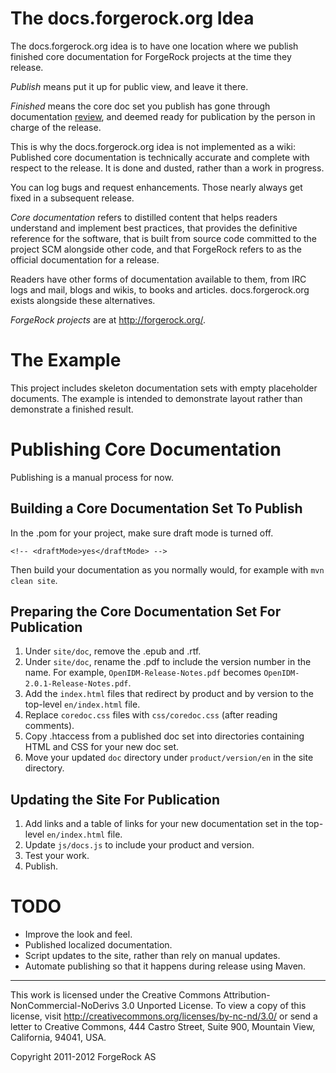 # The docs.forgerock.org Idea

The docs.forgerock.org idea is to have one location where we publish
finished core documentation for ForgeRock projects at the time they release.

*Publish* means put it up for public view, and leave it there.

*Finished* means the core doc set you publish has gone through documentation
[review](https://wikis.forgerock.org/confluence/display/devcom/Review+Process),
and deemed ready for publication by the person in charge of the release.

This is why the docs.forgerock.org idea is not implemented as a wiki:
Published core documentation is technically accurate and complete with
respect to the release. It is done and dusted, rather than a work in
progress.

You can log bugs and request enhancements. Those nearly always get
fixed in a subsequent release.

*Core documentation* refers to distilled content that helps readers understand
and implement best practices, that provides the definitive reference for the
software, that is built from source code committed to the project SCM alongside
other code, and that ForgeRock refers to as the official documentation for a
release.

Readers have other forms of documentation available to them, from IRC logs
and mail, blogs and wikis, to books and articles. docs.forgerock.org exists
alongside these alternatives.

*ForgeRock projects* are at <http://forgerock.org/>.


# The Example

This project includes skeleton documentation sets with empty placeholder
documents. The example is intended to demonstrate layout rather than
demonstrate a finished result.


# Publishing Core Documentation

Publishing is a manual process for now.


## Building a Core Documentation Set To Publish

In the .pom for your project, make sure draft mode is turned off.

    <!-- <draftMode>yes</draftMode> -->

Then build your documentation as you normally would, for example
with `mvn clean site`.

## Preparing the Core Documentation Set For Publication

1.  Under `site/doc`, remove the .epub and .rtf.
2.  Under `site/doc`, rename the .pdf to include the version number in the
    name. For example, `OpenIDM-Release-Notes.pdf` becomes
    `OpenIDM-2.0.1-Release-Notes.pdf`.
3.  Add the `index.html` files that redirect by product and by version to
    the top-level `en/index.html` file.
4.  Replace `coredoc.css` files with `css/coredoc.css` (after reading comments).
5.  Copy .htaccess from a published doc set into directories containing HTML
    and CSS for your new doc set.
6.  Move your updated `doc` directory under `product/version/en` in the site
    directory.


## Updating the Site For Publication

1.  Add links and a table of links for your new documentation set in the
    top-level `en/index.html` file.
2.  Update `js/docs.js` to include your product and version.
3.  Test your work.
4.  Publish.


# TODO

* Improve the look and feel.
* Published localized documentation.
* Script updates to the site, rather than rely on manual updates.
* Automate publishing so that it happens during release using Maven.


* * *
This work is licensed under the Creative Commons
Attribution-NonCommercial-NoDerivs 3.0 Unported License.
To view a copy of this license, visit
<http://creativecommons.org/licenses/by-nc-nd/3.0/>
or send a letter to Creative Commons, 444 Castro Street,
Suite 900, Mountain View, California, 94041, USA.

Copyright 2011-2012 ForgeRock AS